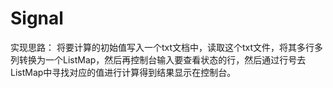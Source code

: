 # Signal
实现思路：
将要计算的初始值写入一个txt文档中，读取这个txt文件，将其多行多列转换为一个ListMap，然后再控制台输入要查看状态的行，然后通过行号去ListMap中寻找对应的值进行计算得到结果显示在控制台。
